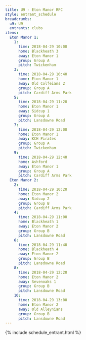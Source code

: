 ```yaml
---
title: U9 - Eton Manor RFC
style: entrant_schedule
breadcrumbs:
  u9: U9
  entrants: clubs
items:
  Eton Manor 1:
    1:
      time: 2018-04-29 10:00
      home: Blackheath 3
      away: Eton Manor 1
      group: Group A
      pitch: Twickenham
    3:
      time: 2018-04-29 10:40
      home: Eton Manor 1
      away: Old Colfeians 2
      group: Group A
      pitch: Cardiff Arms Park
    5:
      time: 2018-04-29 11:20
      home: Eton Manor 1
      away: Sidcup 1
      group: Group A
      pitch: Lansdowne Road
    7:
      time: 2018-04-29 12:00
      home: Eton Manor 1
      away: KCH Pirates
      group: Group A
      pitch: Twickenham
    9:
      time: 2018-04-29 12:40
      home: Ashford
      away: Eton Manor 1
      group: Group A
      pitch: Cardiff Arms Park
  Eton Manor 2:
    2:
      time: 2018-04-29 10:20
      home: Eton Manor 2
      away: Sidcup 2
      group: Group B
      pitch: Cardiff Arms Park
    4:
      time: 2018-04-29 11:00
      home: Blackheath 1
      away: Eton Manor 2
      group: Group B
      pitch: Lansdowne Road
    6:
      time: 2018-04-29 11:40
      home: Blackheath 4
      away: Eton Manor 2
      group: Group B
      pitch: Lansdowne Road
    8:
      time: 2018-04-29 12:20
      home: Eton Manor 2
      away: Sevenoaks 1
      group: Group B
      pitch: Lansdowne Road
    10:
      time: 2018-04-29 13:00
      home: Eton Manor 2
      away: Old Alleynians
      group: Group B
      pitch: Lansdowne Road
---
```


{% include schedule_entrant.html %}
